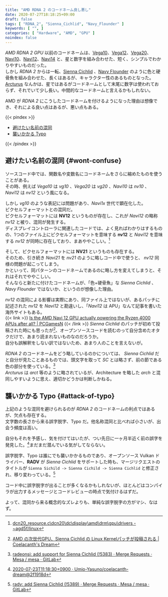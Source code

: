 ```yaml
---
title: "AMD RDNA 2 のコードネーム良し悪し"
date: 2020-07-27T18:18:25+09:00
draft: false
tags: [ "RDNA_2", "Sienna_Cichlid", "Navy_Flounder" ]
keywords: [ "", ]
categories: [ "Hardware", "AMD", "GPU" ]
noindex: false
---
```


*AMD RDNA 2 GPU* 以前のコードネームは、[Vega10](/tags/vega10)、[Vega12](/tags/vega12)、[Vega20](/tags/vega20)、[Navi10](/tags/navi10)、[Navi12](/tags/navi12)、[Navi14](/tags/navi14) と、星と数字を組み合わせた、短く、シンプルでわかりやすいものだった。  
しかし *RDNA 2* からは一転、[Sienna Cichlid](/tags/sienna_cichlid) 、[Navy Flounder](/tags/navy_flounder) のように色と硬骨魚を組み合わせた、長くはあるが、キャラクター性のあるものとなった。  
[Arcturus](/tags/arcturus) なんかは、星ではあるがコードネームとして末尾に数字は使われておらず、それでいて少し長い。中間的なコードネームと言えるかもしれない。  

AMD が *RDNA 2* にこうしたコードネームを付けるようになった理由は想像でき、それによる良い点はあるが、悪い点もある。  

{{< pindex >}}

 * [避けたい名前の混同](#wont-confuse)
 * [襲いかかる Typo](#attack-of-typo)

{{< /pindex >}}

## 避けたい名前の混同 {#wont-confuse}
ソースコード中では、関数名や変数名にコードネームをさらに縮めたものを使うことがある。  
その時、例えば *Vega10* は *vg10* 、*Vega20* は *vg20* 、*Navi10* は *nv10* 、*Navi12* は *nv12* という風になる。  

[^chip-sienna]: [radeonsi: add support for Sienna Cichlid (!5383) · Merge Requests · Mesa / mesa · GitLab](https://gitlab.freedesktop.org/mesa/mesa/-/merge_requests/5383/diffs?commit_id=c09cac343eb8dbca0b8dda24941540b20768702b#diff-content-fbbe09bc487101e3f2f96c0b8fe543c915fa99bf)

しかし *vg10* のような表記には問題があり、*Navi1x* 世代で顕在化した。  
ピクセルフォーマットとの混同だ。  
ピクセルフォーマットには **NV12** というものが存在し、これが *Navi12* の略称 *nv12* と被り、混同が発生する。  
ディスプレイコントローラに関連したコードでは、よく見ればわかりはするものの、1つのファイル上にピクセルフォーマットを意味する **nv12** と *Navi12* を意味する *nv12* が同時に存在しており、まあややこしい。[^dcn20-nv12]  

[^dcn20-nv12]: [dcn20_resource.c\dcn20\dc\display\amd\drm\gpu\drivers - ~agd5f/linux](https://cgit.freedesktop.org/~agd5f/linux/tree/drivers/gpu/drm/amd/display/dc/dcn20/dcn20_resource.c?h=amd-staging-drm-next&id=caaf9e36ffe8847c85aa942caf5c3ddeb4fc92a5#n1023)


そして、ピクセルフォーマットには **NV21** というものも存在する。  
そのため、引き続き *Navi21* を *nv21* のように略しコード中で使うと、 *nv12* 同様の問題が起こってしまう。  
かといって、同パターンのコードネームであるのに略し方を変えてしまうと、それはそれでややこしい。  
そんならと新たに付けたコードネームが、「色+硬骨魚」な *Sienna Cichlid* 、*Navy Flounder* ではないか、というのが想像した理由。  

*nv12* の混同による影響は実際にあり、同ファイル上ではないが、あるパッチに記述された *nv12* を *Navi12* と勘違いし、「*Navi12* は APU」なんて記事を書いた海外サイトもある。  
{{< link >}} [Is the AMD Navi 12 GPU actually powering the Ryzen 4000 APUs after all? | PCGamesN](https://www.pcgamesn.com/amd-navi-12-ryzen-4000-renoir-apu-display-engine) {{< /link >}}
*Sienna Cichlid* のパッチが初めて投稿された時にも思ったが[^sienna-first-patch]、オープンソースコードを読むのって自分含めたオタクだけで、あまり読まれないものなのだろうか。  
自分も誤解釈をしない訳ではないため、あまり人のことを言えないが。  

[^sienna-first-patch]: [AMD の次世代GPU、Sienna Cichlid の Linux Kernelパッチが投稿される | Coelacanth's Dream](/posts/2020/06/02/amd-sienna_cichlid/)

*RDNA 2* のコードネームをどう略しているのかについては、 *Sienna Cichlid* だと自分が見たことあるものでは、頭文字を取って *SC* とは略さず、前の節である色の部分を使っている。[^chip-sienna]  
*Arcturus* は *arct* 等のように略されているが、Architecture を略した *arch* と混同しやすいように思え、適切かどうかは判断しかねる。  

## 襲いかかる Typo {#attack-of-typo}
上記のような混同を避けられるのが *RDNA 2* のコードネームの利点ではあるが、欠点も存在する。  
文字数の長さから来る誤字脱字、Typo だ。他名称混同と比べれば小さいが、出会う頻度は高い。  

自分もそれを予感し、気を付けてはいたが、つい先日に一ヶ月半近く前の誤字を発見した。[^my-typo]まだまだ潜んでいる気がしてならない。  

[^my-typo]: [2020-07-23T11:18:30+0900 · Umio-Yasuno/coelacanth-dream@2f1918d](https://github.com/Umio-Yasuno/coelacanth-dream/commit/2f1918d42d25960b7996b9983a41c4caa5a44801#diff-371619bf2137c3dc1db90e346519bf93)

誤字脱字、Typo は誰にでも襲いかかるものであり、オープンソース Vulkan ドライバー、**RADV** が *Sienna Cichlid* をサポートした時も、マージリクエストのタイトルが `Sienna Sichild -> Sienna Cichild -> Sienna Cichlid` と修正され、移り変わっている。[^radv-fight-of-typo]  

[^radv-fight-of-typo]: [radv: add Sienna Cichlid (!5389) · Merge Requests · Mesa / mesa · GitLab](https://gitlab.freedesktop.org/mesa/mesa/-/merge_requests/5389)

コード中に誤字脱字が出ることが多くなるかもしれないが、ほとんどはコンパイラが出力するメッセージとコードレビューの時点で気付けるはずだ。  

よって、混同から来る概念的なズレよりも、単純な誤字脱字の方がマシ、なはず。  
